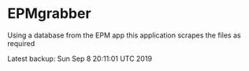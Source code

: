 # EPMgrabber
Using a database from the EPM app this application scrapes the files as required


Latest backup: Sun Sep 8 20:11:01 UTC 2019
